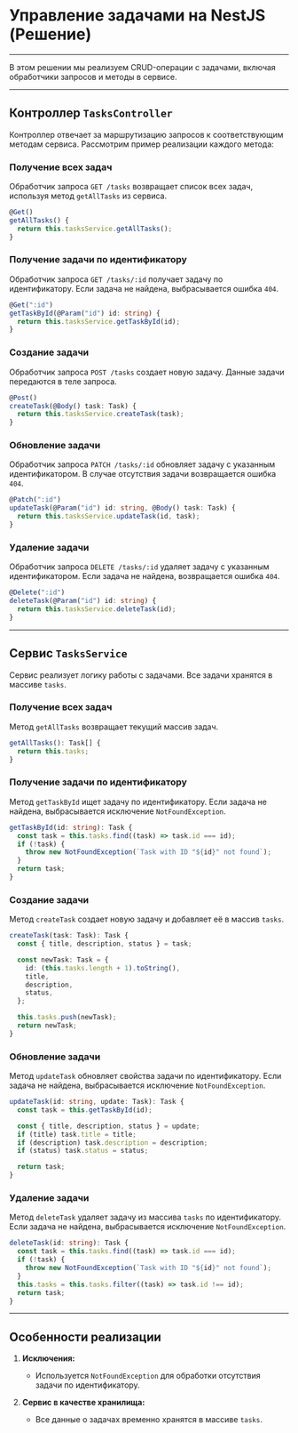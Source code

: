 # Управление задачами на NestJS (Решение)

---

В этом решении мы реализуем CRUD-операции с задачами, включая обработчики запросов и методы в сервисе.

---

## Контроллер `TasksController`

Контроллер отвечает за маршрутизацию запросов к соответствующим методам сервиса. Рассмотрим пример реализации каждого метода:

### **Получение всех задач**

Обработчик запроса `GET /tasks` возвращает список всех задач, используя метод `getAllTasks` из сервиса.

```typescript
@Get()
getAllTasks() {
  return this.tasksService.getAllTasks();
}
```

### **Получение задачи по идентификатору**

Обработчик запроса `GET /tasks/:id` получает задачу по идентификатору. Если задача не найдена, выбрасывается ошибка `404`.

```typescript
@Get(":id")
getTaskById(@Param("id") id: string) {
  return this.tasksService.getTaskById(id);
}
```

### **Создание задачи**

Обработчик запроса `POST /tasks` создает новую задачу. Данные задачи передаются в теле запроса.

```typescript
@Post()
createTask(@Body() task: Task) {
  return this.tasksService.createTask(task);
}
```

### **Обновление задачи**

Обработчик запроса `PATCH /tasks/:id` обновляет задачу с указанным идентификатором. В случае отсутствия задачи возвращается ошибка `404`.

```typescript
@Patch(":id")
updateTask(@Param("id") id: string, @Body() task: Task) {
  return this.tasksService.updateTask(id, task);
}
```

### **Удаление задачи**

Обработчик запроса `DELETE /tasks/:id` удаляет задачу с указанным идентификатором. Если задача не найдена, возвращается ошибка `404`.

```typescript
@Delete(":id")
deleteTask(@Param("id") id: string) {
  return this.tasksService.deleteTask(id);
}
```

---

## Сервис `TasksService`

Сервис реализует логику работы с задачами. Все задачи хранятся в массиве `tasks`.

### **Получение всех задач**

Метод `getAllTasks` возвращает текущий массив задач.

```typescript
getAllTasks(): Task[] {
  return this.tasks;
}
```

### **Получение задачи по идентификатору**

Метод `getTaskById` ищет задачу по идентификатору. Если задача не найдена, выбрасывается исключение `NotFoundException`.

```typescript
getTaskById(id: string): Task {
  const task = this.tasks.find((task) => task.id === id);
  if (!task) {
    throw new NotFoundException(`Task with ID "${id}" not found`);
  }
  return task;
}
```

### **Создание задачи**

Метод `createTask` создает новую задачу и добавляет её в массив `tasks`.

```typescript
createTask(task: Task): Task {
  const { title, description, status } = task;

  const newTask: Task = {
    id: (this.tasks.length + 1).toString(),
    title,
    description,
    status,
  };

  this.tasks.push(newTask);
  return newTask;
}
```

### **Обновление задачи**

Метод `updateTask` обновляет свойства задачи по идентификатору. Если задача не найдена, выбрасывается исключение `NotFoundException`.

```typescript
updateTask(id: string, update: Task): Task {
  const task = this.getTaskById(id);

  const { title, description, status } = update;
  if (title) task.title = title;
  if (description) task.description = description;
  if (status) task.status = status;

  return task;
}
```

### **Удаление задачи**

Метод `deleteTask` удаляет задачу из массива `tasks` по идентификатору. Если задача не найдена, выбрасывается исключение `NotFoundException`.

```typescript
deleteTask(id: string): Task {
  const task = this.tasks.find((task) => task.id === id);
  if (!task) {
    throw new NotFoundException(`Task with ID "${id}" not found`);
  }
  this.tasks = this.tasks.filter((task) => task.id !== id);
  return task;
}
```

---

## Особенности реализации

1. **Исключения:**

   - Используется `NotFoundException` для обработки отсутствия задачи по идентификатору.

2. **Сервис в качестве хранилища:**
   - Все данные о задачах временно хранятся в массиве `tasks`.
